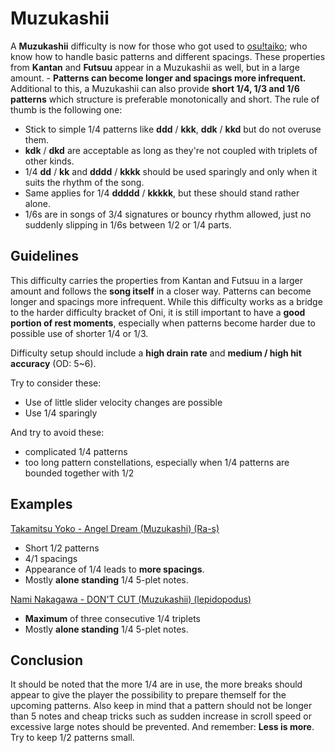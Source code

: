 Muzukashii
=============

A **Muzukashii** difficulty is now for those who got used to [osu!taiko](/wiki/Game_Modes/osu!taiko); who know how to handle basic patterns and different spacings. These properties from **Kantan** and **Futsuu** appear in a Muzukashii as well, but in a large amount. - **Patterns can become longer and spacings more infrequent.** Additional to this, a Muzukashii can also provide **short 1/4, 1/3 and 1/6 patterns** which structure is preferable monotonically and short. The rule of thumb is the following one:

-   Stick to simple 1/4 patterns like **ddd** / **kkk**, **ddk** / **kkd** but do not overuse them.
-   **kdk** / **dkd** are acceptable as long as they're not coupled with triplets of other kinds.
-   1/4 **dd** / **kk** and **dddd** / **kkkk** should be used sparingly and only when it suits the rhythm of the song.
-   Same applies for 1/4 **ddddd** / **kkkkk**, but these should stand rather alone.
-   1/6s are in songs of 3/4 signatures or bouncy rhythm allowed, just no suddenly slipping in 1/6s between 1/2 or 1/4 parts.

Guidelines
----------

This difficulty carries the properties from Kantan and Futsuu in a larger amount and follows the **song itself** in a closer way. Patterns can become longer and spacings more infrequent. While this difficulty works as a bridge to the harder difficulty bracket of Oni, it is still important to have a **good portion of rest moments**, especially when patterns become harder due to possible use of shorter 1/4 or 1/3.

Difficulty setup should include a **high drain rate** and **medium / high hit accuracy** (OD: 5~6).

Try to consider these:

-   Use of little slider velocity changes are possible
-   Use 1/4 sparingly

And try to avoid these:

-   complicated 1/4 patterns
-   too long pattern constellations, especially when 1/4 patterns are bounded together with 1/2

Examples
--------

[Takamitsu Yoko - Angel Dream (Muzukashi) (Ra-s)](http://osu.ppy.sh/b/64427)

-   Short 1/2 patterns
-   4/1 spacings
-   Appearance of 1/4 leads to **more spacings**.
-   Mostly **alone standing** 1/4 5-plet notes.

[Nami Nakagawa - DON'T CUT (Muzukashii) (lepidopodus)](http://osu.ppy.sh/b/67203)

-   **Maximum** of three consecutive 1/4 triplets
-   Mostly **alone standing** 1/4 5-plet notes.

Conclusion
----------

It should be noted that the more 1/4 are in use, the more breaks should appear to give the player the possibility to prepare themself for the upcoming patterns. Also keep in mind that a pattern should not be longer than 5 notes and cheap tricks such as sudden increase in scroll speed or excessive large notes should be prevented. And remember: **Less is more**. Try to keep 1/2 patterns small.
